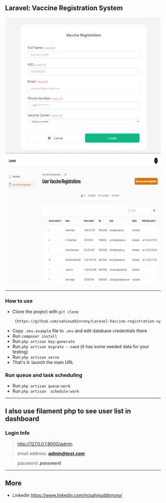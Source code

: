 ## Laravel: Vaccine Registration System

![Demo screenshot](./demo-screenshot.png)
![Demo screenshot](./demo-screenshot1.png)

-----

### How to use

- Clone the project with `git clone`
  ```bash
   (https://github.com/sahinuddinrony/Laravel-Vaccine-registration-system.git)
  ```
- Copy `.env.example` file to `.env` and edit database credentials there
- Run `composer install`
- Run `php artisan key:generate`
- Run `php artisan migrate --seed` (it has some seeded data for your testing)
- Run `php artisan serve`
- That's it: launch the main URL


### Run queue and task scheduling
 - Run `php artisan queue:work`
 - Run `php artisan  schedule:work`

---

## I also use filament php to see user list in dashboard
### Login Info

> http://127.0.0.1:8000/admin

> email address:  ***admin@test.com***

> password:  ***password***

---

## More

- Linkedin  https://www.linkedin.com/in/sahinuddinrony/

